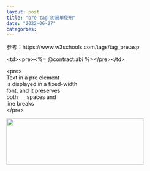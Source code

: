 ```yaml
---
layout: post
title: "pre tag 的简单使用"
date: "2022-06-27"
categories: 
---
```

<p>参考：https://www.w3schools.com/tags/tag_pre.asp</p>

<p>&lt;td&gt;&lt;pre&gt;&lt;%= @contract.abi %&gt;&lt;/pre&gt;&lt;/td&gt;</p>

<p>&lt;pre&gt;<br />
Text in a pre element<br />
is displayed in a fixed-width<br />
font, and it preserves<br />
both&nbsp;&nbsp;&nbsp;&nbsp;&nbsp; spaces and<br />
line breaks<br />
&lt;/pre&gt;</p>

<p><img height="121" src="/uploads/ckeditor/pictures/82/image-20220627105319-1.png" width="358" /></p>

